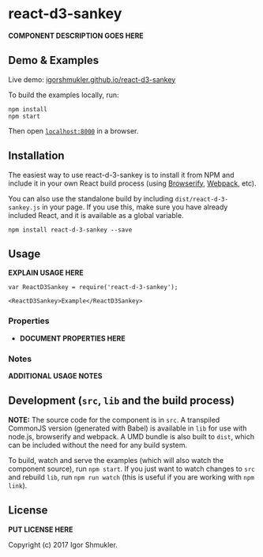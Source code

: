 # react-d3-sankey

__COMPONENT DESCRIPTION GOES HERE__


## Demo & Examples

Live demo: [igorshmukler.github.io/react-d3-sankey](http://igorshmukler.github.io/react-d3-sankey/)

To build the examples locally, run:

```
npm install
npm start
```

Then open [`localhost:8000`](http://localhost:8000) in a browser.


## Installation

The easiest way to use react-d-3-sankey is to install it from NPM and include it in your own React build process (using [Browserify](http://browserify.org), [Webpack](http://webpack.github.io/), etc).

You can also use the standalone build by including `dist/react-d-3-sankey.js` in your page. If you use this, make sure you have already included React, and it is available as a global variable.

```
npm install react-d-3-sankey --save
```


## Usage

__EXPLAIN USAGE HERE__

```
var ReactD3Sankey = require('react-d-3-sankey');

<ReactD3Sankey>Example</ReactD3Sankey>
```

### Properties

* __DOCUMENT PROPERTIES HERE__

### Notes

__ADDITIONAL USAGE NOTES__


## Development (`src`, `lib` and the build process)

**NOTE:** The source code for the component is in `src`. A transpiled CommonJS version (generated with Babel) is available in `lib` for use with node.js, browserify and webpack. A UMD bundle is also built to `dist`, which can be included without the need for any build system.

To build, watch and serve the examples (which will also watch the component source), run `npm start`. If you just want to watch changes to `src` and rebuild `lib`, run `npm run watch` (this is useful if you are working with `npm link`).

## License

__PUT LICENSE HERE__

Copyright (c) 2017 Igor Shmukler.

